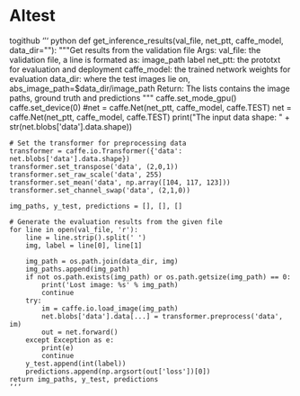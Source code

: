 # AItest
togithub
‘’‘ python
def get_inference_results(val_file, net_ptt, caffe_model, data_dir=""):
    """Get results from the validation file
    Args:
        val_file: the validation file, a line is formated as: image_path label
        net_ptt: the prototxt for evaluation and deployment
        caffe_model: the trained network weights for evaluation
        data_dir: where the test images lie on, abs_image_path=$data_dir/image_path
    Return:
        The lists contains the image paths, ground truth and predictions
    """
    caffe.set_mode_gpu()
    caffe.set_device(0)
    #net = caffe.Net(net_ptt, caffe_model, caffe.TEST)
    net = caffe.Net(net_ptt, caffe_model, caffe.TEST)
    print("The input data shape: " + str(net.blobs['data'].data.shape))

    # Set the transformer for preprocessing data
    transformer = caffe.io.Transformer({'data': net.blobs['data'].data.shape})
    transformer.set_transpose('data', (2,0,1))
    transformer.set_raw_scale('data', 255)
    transformer.set_mean('data', np.array([104, 117, 123]))
    transformer.set_channel_swap('data', (2,1,0))

    img_paths, y_test, predictions = [], [], []

    # Generate the evaluation results from the given file
    for line in open(val_file, 'r'):
        line = line.strip().split(' ')
        img, label = line[0], line[1]

        img_path = os.path.join(data_dir, img)
        img_paths.append(img_path)
        if not os.path.exists(img_path) or os.path.getsize(img_path) == 0:
            print('Lost image: %s' % img_path)
            continue
        try:
            im = caffe.io.load_image(img_path)
            net.blobs['data'].data[...] = transformer.preprocess('data', im)
            out = net.forward()
        except Exception as e:
            print(e)
            continue
        y_test.append(int(label))
        predictions.append(np.argsort(out['loss'])[0])
    return img_paths, y_test, predictions
    ’‘’
